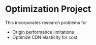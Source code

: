 # Optimization Project

This incorporates research problems for
- Origin performance limitations
- Optimize CDN elasticity for cost
